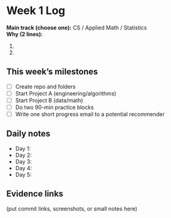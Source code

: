 # Week 1 Log

**Main track (choose one):** CS / Applied Math / Statistics  
**Why (2 lines):**

1) 
2) 

## This week’s milestones
- [ ] Create repo and folders
- [ ] Start Project A (engineering/algorithms)
- [ ] Start Project B (data/math)
- [ ] Do two 90-min practice blocks
- [ ] Write one short progress email to a potential recommender

## Daily notes
- Day 1: 
- Day 2: 
- Day 3: 
- Day 4: 
- Day 5: 

## Evidence links
(put commit links, screenshots, or small notes here)

